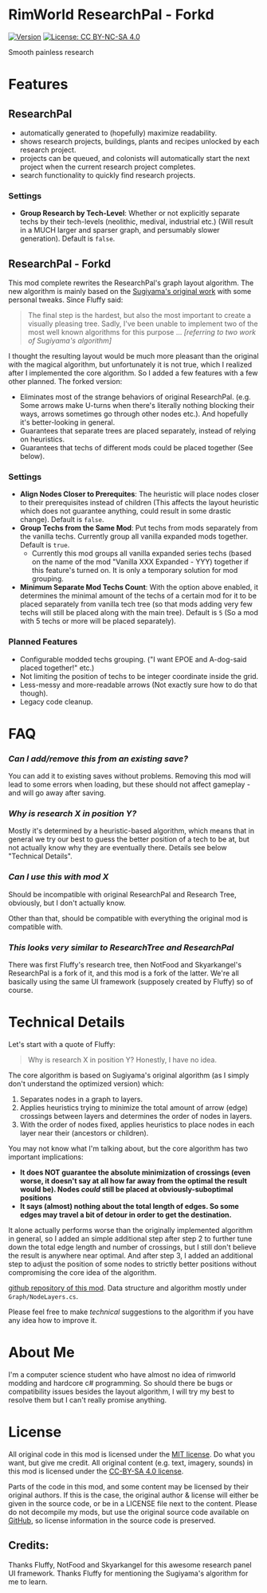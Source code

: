 # RimWorld ResearchPal - Forkd

[![Version](https://img.shields.io/badge/Rimworld-1.2-green.svg)](http://rimworldgame.com/)
[![License: CC BY-NC-SA 4.0](https://img.shields.io/badge/License-CC%20BY--NC--SA%204.0-blue.svg)](http://creativecommons.org/licenses/by-nc-sa/4.0/)

Smooth painless research

# Features

## ResearchPal

- automatically generated to (hopefully) maximize readability. 
- shows research projects, buildings, plants and recipes unlocked by each research project.
- projects can be queued, and colonists will automatically start the next project when the current research project completes.
- search functionality to quickly find research projects.

### Settings

- **Group Research by Tech-Level**: Whether or not explicitly separate techs by their tech-levels (neolithic, medival, industrial etc.) (Will result in a MUCH larger and sparser graph, and persumably slower generation). Default is `false`.

## ResearchPal - Forkd

This mod complete rewrites the ResearchPal's graph layout algorithm. The new algorithm is mainly based on the [Sugiyama's original work](https://ieeexplore.ieee.org/abstract/document/4308636) with some personal tweaks. Since Fluffy said:

> The final step is the hardest, but also the most important to create a visually pleasing tree. Sadly, I've been unable to implement two of the most well known algorithms for this purpose ... *[referring to two work of Sugiyama's algorithm]*

I thought the resulting layout would be much more pleasant than the original with the magical algorithm, but unfortunately it is not true, which I realized after I implemented the core algorithm. So I added a few features with a few other planned. The forked version:

- Eliminates most of the strange behaviors of original ResearchPal. (e.g. Some arrows make U-turns when there's literally nothing blocking their ways, arrows sometimes go through other nodes etc.). And hopefully it's better-looking in general.
- Guarantees that separate trees are placed separately, instead of relying on heuristics.
- Guarantees that techs of different mods could be placed together (See below).

### Settings

- **Align Nodes Closer to Prerequites**: The heuristic will place nodes closer to their prerequisites instead of children (This affects the layout heuristic which does not guarantee anything, could result in some drastic change). Default is `false`.
- **Group Techs from the Same Mod**: Put techs from mods separately from the vanilla techs. Currently group all vanilla expanded mods together. Default is `true`.
    + Currently this mod groups all vanilla expanded series techs (based on the name of the mod "Vanilla XXX Expanded - YYY) together if this feature's turned on. It is only a temporary solution for mod grouping.
- **Minimum Separate Mod Techs Count**: With the option above enabled, it determines the minimal amount of the techs of a certain mod for it to be placed separately from vanilla tech tree (so that mods adding very few techs will still be placed along with the main tree). Default is `5` (So a mod with 5 techs or more will be placed separately).

### Planned Features

- Configurable modded techs grouping. ("I want EPOE and A-dog-said placed together!" etc.)
- Not limiting the position of techs to be integer coordinate inside the grid.
- Less-messy and more-readable arrows (Not exactly sure how to do that though).
- Legacy code cleanup.
 
# FAQ

### *Can I add/remove this from an existing save?*

You can add it to existing saves without problems. Removing this mod will lead to some errors when loading, but these should not affect gameplay - and will go away after saving.

### *Why is research X in position Y?*

Mostly it's determined by a heuristic-based algorithm, which means that in general we try our best to guess the better position of a tech to be at, but not actually know why they are eventually there. Details see below "Technical Details".

### *Can I use this with mod X*

Should be incompatible with original ResearchPal and Research Tree, obviously, but I don't actually know.

Other than that, should be compatible with everything the original mod is compatible with.

### *This looks very similar to ResearchTree and ResearchPal*

There was first Fluffy's research tree, then NotFood and Skyarkangel's ResearchPal is
a fork of it, and this mod is a fork of the latter. We're all basically using the same UI framework (supposely created by Fluffy) so of course.

# Technical Details

Let's start with a quote of Fluffy:

> Why is research X in position Y? Honestly, I have no idea. 

The core algorithm is based on Sugiyama's original algorithm (as I simply don't understand the optimized version) which:

1. Separates nodes in a graph to layers.
2. Applies heuristics trying to minimize the total amount of arrow (edge) crossings between layers and determines the order of nodes in layers.
3. With the order of nodes fixed, applies heuristics to place nodes in each layer near their (ancestors or children).

You may not know what I'm talking about, but the core algorithm has two important implications:

- **It does NOT guarantee the absolute minimization of crossings (even worse, it doesn't say at all how far away from the optimal the result would be). Nodes _could_ still be placed at obviously-suboptimal positions**
- **It says (almost) nothing about the total length of edges. So some edges may travel a bit of detour in order to get the destination.**

It alone actually performs worse than the originally implemented algorithm in general, so I added an simple additional step after step 2 to further
tune down the total edge length and number of crossings, but I still don't believe the result is anywhere near optimal.
And after step 3, I added an additional step to adjust the position of some nodes to strictly better positions without compromising the core idea of the algorithm.

[github repository of this mod](https://github.com/VinaLx/RimWorld-ResearchPal). Data structure and algorithm mostly under `Graph/NodeLayers.cs`.

Please feel free to make _technical_ suggestions to the algorithm if you have any idea how to improve it.

# About Me

I'm a computer science student who have almost no idea of rimworld modding and hardcore c# programming. So should there be bugs or compatibility issues besides
the layout algorithm, I will try my best to resolve them but I can't really promise anything.

# License

All original code in this mod is licensed under the [MIT license](https://opensource.org/licenses/MIT). Do what you want, but give me credit. 
All original content (e.g. text, imagery, sounds) in this mod is licensed under the [CC-BY-SA 4.0 license](http://creativecommons.org/licenses/by-sa/4.0/).

Parts of the code in this mod, and some content may be licensed by their original authors. If this is the case, the original author & license will either be given in the source code, or be in a LICENSE file next to the content. Please do not decompile my mods, but use the original source code available on [GitHub](https://github.com/FluffierThanThou/ResearchTree/), so license information in the source code is preserved.

## Credits:

Thanks Fluffy, NotFood and Skyarkangel for this awesome research panel UI framework.
Thanks Fluffy for mentioning the Sugiyama's algorithm for me to learn.
